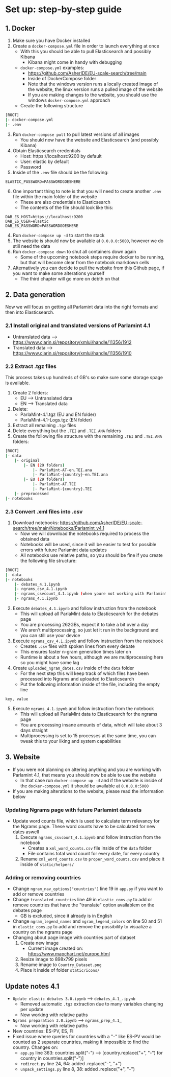 # Set up: step-by-step guide

## 1. Docker
1. Make sure you have Docker installed
2. Create a `docker-compose.yml` file in order to launch everything at once
    - With this you should be able to pull Elasticsearch and possibly Kibana
        - Kibana might come in handy with debugging
    - `docker-compose.yml` examples: 
        - https://github.com/AsherIDE/EU-scale-search/tree/main
        - Inside of DockerCompose folder
        - Note that the windows version runs a locally created image of the website, the linux version runs a pulled image of the website
        - If you are making changes to the website, you should use the windows `docker-compose.yml` approach
    - Create the following structure
```sh
[ROOT]
|- docker-compose.yml
|- .env
```
3. Run `docker-compose pull` to pull latest versions of all images
    - You should now have the website and Elasticsearch (and possibly Kibana)
4. Obtain Elasticsearch credentials
    - Host: https://localhost:9200 by default
    - User: elastic by default
    - Password
5. Inside of the `.env` file should be the following: 
```
ELASTIC_PASSWORD=PASSWORDGOESHERE
```
6. One important thing to note is that you will need to create another `.env` file within the main folder of the website
    - These are also credentials to Elasticsearch
    - The contents of the file should look like this:
```
DAB_ES_HOST=https://localhost:9200
DAB_ES_USER=elastic
DAB_ES_PASSWORD=PASSWORDGOESHERE
```
4. Run `docker-compose up -d` to start the stack
5. The website is should now be available at `0.0.0.0:5000`, however we do still need the data
6. Run `docker-compose down` to shut all containers down again
    - Some of the upcoming notebook steps require docker to be running, but that will become clear from the notebook markdown cells
7. Alternatively you can decide to pull the website from this Github page, if you want to make some alterations yourself
    - The third chapter will go more on debth on that

## 2. Data generation
Now we will focus on getting all Parlamint data into the right formats and then into Elasticsearch.

### 2.1 Install original and translated versions of Parlamint 4.1
- Untranslated data --> https://www.clarin.si/repository/xmlui/handle/11356/1912
- Translated data --> https://www.clarin.si/repository/xmlui/handle/11356/1910

### 2.2 Extract .tgz files
This process takes up hundreds of GB's so make sure some storage spage is available.
1. Create 2 folders:
    - EU --> Untranslated data
    - EN --> Translated data
2. Delete:
    - ParlaMint-4.1.tgz (EU and EN folder)
    - ParlaMint-4.1-Logs.tgz (EN folder)
3. Extract all remaining `.tgz` files
4. Delete everything but the `.TEI` and `.TEI.ANA` folders
5. Create the following file structure with the remaining `.TEI` and `.TEI.ANA` folders:
```sh
[ROOT]
|- data
    |- original
        |- EN (29 folders)
            |- ParlaMint-AT-en.TEI.ana
            |- ParlaMint-{country}-en.TEI.ana
        |- EU (29 folders)
            |- ParlaMint-AT.TEI
            |- ParlaMint-{country}.TEI
    |- preprocessed
|- notebooks
```

### 2.3 Convert .xml files into .csv
1. Download notebooks: https://github.com/AsherIDE/EU-scale-search/tree/main/Notebooks/Parlamint_v4.1
    - Now we will download the notebooks required to process the obtained data
    - Notebooks will be used, since it will be easier to test for possible errors with future Parlamint data updates
    - All notebooks use relative paths, so you should be fine if you create the following file structure:
```sh
[ROOT]
|- data
|- notebooks
    |- debates_4.1.ipynb
    |- ngrams_csv_4.1.ipynb
    |- ngrams_csvcount_4.1.ipynb (when youre not working with Parlamint 4.1)
    |- ngrams_4.1.ipynb
```
2. Execute `debates_4.1.ipynb` and follow instruction from the notebook
    - This will upload all ParlaMint data to Elasticsearch for the debates page
    - You are processing 262GBs, expect it to take a bit over a day
    - We aren't multiprocessing, so just let it run in the background and you can still use your device
3. Execute `ngrams_csv_4.1.ipynb` and follow instruction from the notebook
    - Creates `.csv` files with spoken lines from every debate
    - This ensures faster n-gram generation times later on
    - Runtime is about a few hours, although we are multiprocessing here so you might have some lag
4. Create `uploaded_ngram_dates.csv` inside of the `data` folder
    - For the next step this will keep track of which files have been processed into Ngrams and uploaded to Elasticsearch
    - Put the following information inside of the file, including the empty line
```
key, value

```
5. Execute `ngrams_4.1.ipynb` and follow instruction from the notebook
    - This will upload all ParlaMint data to Elasticsearch for the ngrams page
    - You are processing insane amounts of data, which will take about 3 days straight
    - Multiprocessing is set to 15 processes at the same time, you can tweak this to your liking and system capabilities


## 3. Website
- If you were not planning on altering anything and you are working with Parlamint 4.1, that means you should now be able to use the website
    - In that case run `docker-compose up -d` and if the website is inside of the `docker-compose.yml` it should be available at `0.0.0.0:5000`
- If you are making alterations to the website, please read the information below

### Updating Ngrams page with future Parlamint datasets
- Update word counts file, which is used to calculate term relevancy for the Ngrams page. These word counts have to be calculated for new dates aswell
    1. Execute `ngrams_csvcount_4.1.ipynb` and follow instruction from the notebook
        - Creates a `xml_word_counts.csv` file inside of the `data` folder
        - File contains total word count for every date, for every country 
    2. Rename `xml_word_counts.csv` to `proper_word_counts.csv` and place it inside of `static/helpers/`

### Adding or removing countries
- Change `ngram_nav_options["countries"]` line 19 in `app.py` if you want to add or remove countries
- Change `translated_countries` line 49 in `elastic_coms.py` to add or remove countries that have the "translate" option availablem on the debates page
    - GB is excluded, since it already is in English
- Change `ngram_legend_names` and `ngram_legend_colors` on line 50 and 51 in `elastic_coms.py` to add and remove the possibility to visualize a country on the ngrams page
- Changing about page image with countries part of dataset
    1. Create new image
        - Current image created on: https://www.mapchart.net/europe.html
    2. Resize image to 898x799 pixels
    3. Rename image to `Country_Dataset.png`
    4. Place it inside of folder `static/icons/`

## Update notes 4.1
- `Update elastic debates 3.0.ipynb` --> `debates_4.1_.ipynb`
    - Removed automatic `.tgz` extraction due to many variables changing per update
    - Now working with relative paths
- `Ngrams preparation 3.0.ipynb` --> `ngrams_prep_4.1_`
    - Now working with relative paths
- New countries: ES-PV, ES, FI
- Fixed issue where queries for countries with a "-" like ES-PV would be counted as 2 separate countries, making it impossible to find the country. Changes on:
    - `app.py` line 363: countries.split("-") --> [country.replace("+", "-") for country in countries.split("-")]
    - `redirect.py` line 24, 64: added .replace("-", "+")
    - `unpack_settings.py` line 8, 38: added .replace("+", "-")